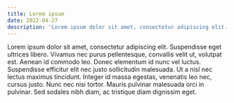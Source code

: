 ```yaml
---
title: Lorem ipsum
date: 2022-04-27
description: 'Lorem ipsum dolor sit amet, consectetur adipiscing elit. Suspendisse eget ultrices libero.'
---
```


Lorem ipsum dolor sit amet, consectetur adipiscing elit. Suspendisse eget ultrices libero. Vivamus nec purus pellentesque, convallis velit ut, volutpat est. Aenean id commodo leo. Donec elementum id nunc vel luctus. Suspendisse efficitur elit nec justo sollicitudin malesuada. Ut a nisl nec lectus maximus tincidunt. Integer id massa egestas, venenatis leo nec, cursus justo. Nunc nec nisi tortor. Mauris pulvinar malesuada orci in pulvinar. Sed sodales nibh diam, ac tristique diam dignissim eget.
